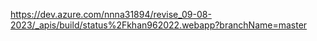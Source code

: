 https://dev.azure.com/nnna31894/revise_09-08-2023/_apis/build/status%2Fkhan962022.webapp?branchName=master
